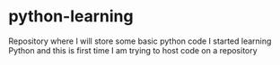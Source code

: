 # python-learning
Repository where I will store some basic python code
I started learning Python and this is first time I am trying to host code on a repository
